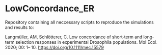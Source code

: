 # LowConcordance_ER

Repository containing all neccessary scripts to reproduce the simulations and results to: 

 Langmüller, AM, Schlötterer, C. Low concordance of short‐term and long‐term selection responses in experimental Drosophila populations. Mol Ecol. 2020; 00: 1– 10. https://doi.org/10.1111/mec.15579 
